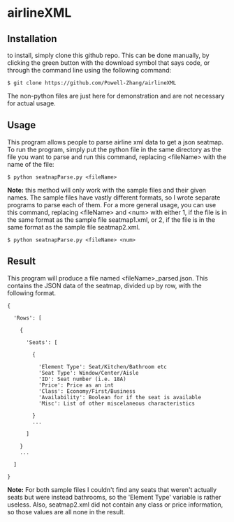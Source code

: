 # airlineXML
## Installation
to install, simply clone this github repo. This can be done manually, by clicking the green button with the download symbol that says code, or through the command line using the following command:
```console
$ git clone https://github.com/Powell-Zhang/airlineXML
```
The non-python files are just here for demonstration and are not necessary for actual usage. 
## Usage
This program allows people to parse airline xml data to get a json seatmap. To run the program, simply put the python file in the same directory as the file you want to parse and run this command, replacing \<fileName\> with the name of the file:
```console
$ python seatnapParse.py <fileName>
```
**Note:** this method will only work with the sample files and their given names. The sample files have vastly different formats, so I wrote separate programs to parse each of them. For a more general usage, you can use this command, replacing \<fileName\> and \<num\> with either 1, if the file is in the same format as the sample file seatmap1.xml, or 2, if the file is in the same format as the sample file seatmap2.xml.  
```console
$ python seatnapParse.py <fileName> <num>
```
## Result
This program will produce a file named \<fileName\>\_parsed.json. This contains the JSON data of the seatmap, divided up by row, with the following format.


```
{

  'Rows': [
  
    {
    
      'Seats': [
      
        {
          
          'Element Type': Seat/Kitchen/Bathroom etc
          'Seat Type': Window/Center/Aisle
          'ID': Seat number (i.e. 18A)
          'Price': Price as an int 
          'Class': Economy/First/Business
          'Availability': Boolean for if the seat is available
          'Misc': List of other miscelaneous characteristics
        
        }
        ...
      
      ]
    
    }
    ...
  
  ]

}
```
**Note:** For both sample files I couldn't find any seats that weren't actually seats but were instead bathrooms, so the 'Element Type' variable is rather useless. Also, seatmap2.xml did not contain any class or price information, so those values are all none in the result. 
